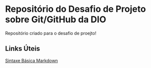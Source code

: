 # Repositório do Desafio de Projeto sobre Git/GitHub da DIO
Repositório criado para o desafio de proejto!

## Links Úteis
[Sintaxe Básica Markdown](https://www.markdownguide.org/)
